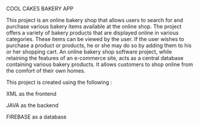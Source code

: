 COOL CAKES BAKERY APP


This project is an online bakery shop that allows users to search for and purchase various bakery
items available at the online shop. The project offers a variety of bakery products that are displayed
online in various categories. These items can be viewed by the user. If the user wishes to purchase a
product or products, he or she may do so by adding them to his or her shopping cart. An online bakery
shop software project, while retaining the features of an e-commerce site, acts as a central database
containing various bakery products. It allows customers to shop online from the comfort of their own
homes.

This project is created using the following :

XML as the frontend

JAVA as the backend 

FIREBASE as a database 

